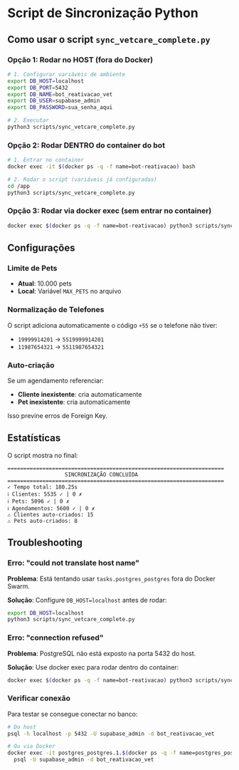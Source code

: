 # Script de Sincronização Python

## Como usar o script `sync_vetcare_complete.py`

### Opção 1: Rodar no HOST (fora do Docker)

```bash
# 1. Configurar variáveis de ambiente
export DB_HOST=localhost
export DB_PORT=5432
export DB_NAME=bot_reativacao_vet
export DB_USER=supabase_admin
export DB_PASSWORD=sua_senha_aqui

# 2. Executar
python3 scripts/sync_vetcare_complete.py
```

### Opção 2: Rodar DENTRO do container do bot

```bash
# 1. Entrar no container
docker exec -it $(docker ps -q -f name=bot-reativacao) bash

# 2. Rodar o script (variáveis já configuradas)
cd /app
python3 scripts/sync_vetcare_complete.py
```

### Opção 3: Rodar via docker exec (sem entrar no container)

```bash
docker exec $(docker ps -q -f name=bot-reativacao) python3 scripts/sync_vetcare_complete.py
```

## Configurações

### Limite de Pets
- **Atual**: 10.000 pets
- **Local**: Variável `MAX_PETS` no arquivo

### Normalização de Telefones
O script adiciona automaticamente o código `+55` se o telefone não tiver:
- `19999914201` → `5519999914201`
- `11987654321` → `5511987654321`

### Auto-criação
Se um agendamento referenciar:
- **Cliente inexistente**: cria automaticamente
- **Pet inexistente**: cria automaticamente

Isso previne erros de Foreign Key.

## Estatísticas

O script mostra no final:
```
====================================================================
                  SINCRONIZAÇÃO CONCLUÍDA
====================================================================
✓ Tempo total: 180.25s
ℹ Clientes: 5535 ✓ | 0 ✗
ℹ Pets: 5096 ✓ | 0 ✗
ℹ Agendamentos: 5600 ✓ | 0 ✗
⚠ Clientes auto-criados: 15
⚠ Pets auto-criados: 8
```

## Troubleshooting

### Erro: "could not translate host name"

**Problema**: Está tentando usar `tasks.postgres_postgres` fora do Docker Swarm.

**Solução**: Configure `DB_HOST=localhost` antes de rodar:
```bash
export DB_HOST=localhost
python3 scripts/sync_vetcare_complete.py
```

### Erro: "connection refused"

**Problema**: PostgreSQL não está exposto na porta 5432 do host.

**Solução**: Use docker exec para rodar dentro do container:
```bash
docker exec $(docker ps -q -f name=bot-reativacao) python3 scripts/sync_vetcare_complete.py
```

### Verificar conexão

Para testar se consegue conectar no banco:
```bash
# Do host
psql -h localhost -p 5432 -U supabase_admin -d bot_reativacao_vet

# Ou via Docker
docker exec -it postgres_postgres.1.$(docker ps -q -f name=postgres_postgres) \
  psql -U supabase_admin -d bot_reativacao_vet
```
